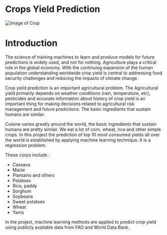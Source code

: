 # Crops Yield Prediction
 
![Image of Crop](https://www.desktopbackground.org/p/2014/07/27/800043_wallpapers-wheat-field-hd-wallpapers-expert_1920x1200_h.jpg)


# Introduction
The science of training machines to learn and produce models for future predictions is widely used, and not for nothing.
Agriculture plays a critical role in the global economy. With the continuing expansion of the human population understanding worldwide crop yield is central to addressing food security challenges and reducing the impacts of climate change. 

Crop yield prediction is an important agricultural problem. The Agricultural yield primarily depends on weather conditions (rain, temperature, etc), pesticides and accurate information about history of crop yield is an important thing for making decisions related to agricultural risk management and future predictions.  The basic ingredients that sustain humans are similar.

Cuisine varies greatly around the world, the basic ingredients that sustain humans are pretty similar. We eat a lot of corn, wheat, rice and other simple crops. In this project the prediction of top 10 most consumed yields all over the world is established by applying machine learning techniqus. It is a regression problem.
 
 These corps include :

- Cassava                
- Maize                  
- Plantains and others   
- Potatoes                
- Rice, paddy             
- Sorghum                
- Soybeans               
- Sweet potatoes       
- Wheat                  
- Yams             


In the project, machine learning methods are applied to predict crop yield using publicly available data from FAO and World Data Bank. 

